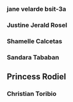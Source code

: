 ### jane velarde bsit-3a
### Justine Jerald Rosel
### Shamelle Calcetas
### Sandara Tababan
## Princess Rodiel
### Christian Toribio
